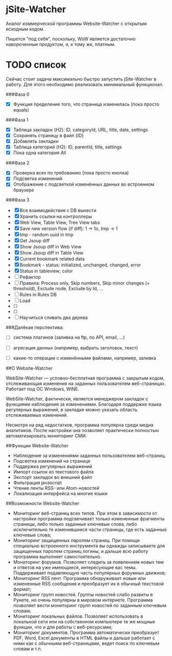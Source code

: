 # jSite-Watcher

Аналог коммерческой программы Website-Watcher с открытым исходным кодом.

Пишется "под себя", поскольку, WsW является достаточно навороченныи продуктом,
и, к тому же, платным.

# TODO список

Сейчас стоит задача максимально быстро запустить jSite-Watcher в работу. 
Для этого необходимо реализовать минимальный функционал.

###Фаза 0

- [x] Функция пределение того, что страница изменилась (пока просто equals)

###Фаза 1

- [x] Таблица закладок (H2): ID, categoryId, URL, title, date, settings
- [x] Сохранять страницу в файл {ID}
- [x] Добавлять закладки
- [x] Таблица категорий (H2): ID, parentId, title, settings
- [x] Пока одна категория All

###Фаза 2

- [x] Проверка всех по требованию (пока просто кнопка)
- [x] Подсветка изменений
- [x] Отображение с подсветкой изменённых данных во встроенном браузере

###Фаза 3

- [x] Все взаимодействия с DB вынести
- [x] Хранить ссылки на контроллеры
- [x] Web View, Table View, Tree View tabs
- [x] Save new version flow (if diff): 1 -> 1o, tmp -> 1
- [x] tmp - random uuid in tmp
- [x] Get Jsoup diff
- [x] Show Jsoup diff in Web View
- [x] Show Jsoup diff in Table View
- [x] Current bookmark related data
- [x] Bookmark - status: initialized, unchanged, changed, error
- [x] Status in tableview; color
- [ ] Рефактор
- [ ] Правила: Process only, Skip numbers, Skip minor changes (+ threshold), Exclude node, Exclude by Id, ...
- [ ] Rules in Rules DB
- [ ] Load
- [ ] 
- [ ] 
- [ ] Научиться сливать два дерева

###Далёкая перспектива:

- [ ] система плагинов (заливка на ftp, по API, email, ...)
- [ ] агрегация данных (например, выбрать заголовок, текст)
- [ ] какие-то операции с изменёнными файлами, например, заливка



##О Website-Watcher

WebSite-Watcher — условно-бесплатная программа с закрытым кодом, 
отслеживающая изменения на заданных пользователем веб-страницах. 
Работает под ОС Windows, WINE.

WebSite-Watcher, фактически, является менеджером закладок с функциями наблюдения за изменениями. 
Благодаря поддержке языка регулярных выражений, в закладке можно указать область отслеживаемых изменений.

Несмотря на ряд недостатков, программа популярна среди медиа аналитиков. 
После настройки она позволяет практически полностью автоматизировать мониторинг СМИ.

##Функции Website-Watcher

- Наблюдение за изменениями заданных пользователем веб-страниц.
- Подсветка изменений на странице
- Поддержка регулярных выражений
- Импорт ссылок из текстового файла
- Экспорт закладок во внешний файл
- Фильтрация javascript
- Чтение ленты RSS- или Atom-новостей
- Локализация интерфейса на многие языки

##Возможности Website-Watcher

- Мониторинг веб-страниц всех типов. При этом в зависимости от настройки программа подсвечивает только измененные фрагменты страницы, либо только заданные ключевые слова, либо исключительно те изменившиеся части страницы, где есть заданные ключевые слова;
- Мониторинг защищенных паролем страниц. При помощи специально встроенного инструмента вы однажды записываете для защищенных паролем страниц логины, и дальше всю работу программа выполняет самостоятельно.
- Мониторинг форумов. Позволяет следить за появлением новых тем и ответов на уже имеющиеся, интересующие вас темы. Поддерживает подавляющую часть популярных форумных движков;
- Мониторинг RSS лент. Программа обнаруживает новые или измененные RSS сообщения и преобразует их в обычный текстовой формат;
- Мониторинг групп новостей. Группы новостей слабо развиты в Рунете, но очень популярны в мировом интернете. Программа позволяет вести мониторинг групп новостей по заданным ключевым словам;
- Мониторинг локальных файлов. Позволяет использовать в локальной сети или на собственном компьютере те же мощные функции, что и для работы с веб-ресурсами;
- Мониторинг документов. Программа автоматически преобразует PDF, Word, Excel документы в HTML файлы и дальше работает с ними как с обычными веб-страницами, ведет поиск по ключевым словам и т.п.
